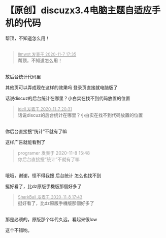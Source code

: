 # 【原创】discuzx3.4电脑主题自适应手机的代码


帮顶，不知道怎么用！<br />
<br />
<img src="static/image/smiley/default/sad.gif" smilieid="2" border="0" alt="" /><img src="static/image/smiley/default/sad.gif" smilieid="2" border="0" alt="" /><img src="static/image/smiley/default/sad.gif" smilieid="2" border="0" alt="" />

<div class="quote"><blockquote><font size="2"><a href="https://www.hostloc.com/forum.php?mod=redirect&amp;goto=findpost&amp;pid=9417485&amp;ptid=763502" target="_blank"><font color="#999999">llmwxt 发表于 2020-11-7 17:35</font></a></font><br />
帮顶，不知道怎么用！</blockquote></div><br />
放后台统计代码里

其他页可以弄成现在这样的效果吗 登录页直接就电脑版了

话说discuz的后台统计在哪里？小白实在找不到代码放置的位置

<div class="quote"><blockquote><font size="2"><a href="https://www.hostloc.com/forum.php?mod=redirect&amp;goto=findpost&amp;pid=9418149&amp;ptid=763502" target="_blank"><font color="#999999">idell 发表于 2020-11-7 20:31</font></a></font><br />
话说discuz的后台统计在哪里？小白实在找不到代码放置的位置</blockquote></div><br />
你后台直接搜“统计”不就有了嘛

这样广告就能看到了

<div class="quote"><blockquote><font color="#999999">programer 发表于 2020-11-8 15:48</font><br />
<font color="#999999">你后台直接搜“统计”不就有了嘛</font></blockquote></div><br />
哦哦，谢谢，怪不得我搜 后台统计 怎么也找不到

挺好看了，比dz原版手機版那個好多了

<div class="quote"><blockquote><font size="2"><a href="https://www.hostloc.com/forum.php?mod=redirect&amp;goto=findpost&amp;pid=9421308&amp;ptid=763502" target="_blank"><font color="#999999">SharkBall 发表于 2020-11-8 17:43</font></a></font><br />
挺好看了，比dz原版手機版那個好多了</blockquote></div><br />
那是必须的，原版那个年代久远，看起来很low

这个不错哟。
